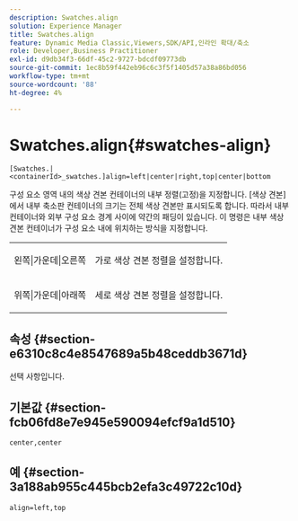 ```yaml
---
description: Swatches.align
solution: Experience Manager
title: Swatches.align
feature: Dynamic Media Classic,Viewers,SDK/API,인라인 확대/축소
role: Developer,Business Practitioner
exl-id: d9db34f3-66df-45c2-9727-bdcdf09773db
source-git-commit: 1ec8b59f442eb96c6c3f5f1405d57a38a86bd056
workflow-type: tm+mt
source-wordcount: '88'
ht-degree: 4%

---
```


# Swatches.align{#swatches-align}

`[Swatches.|<containerId>_swatches.]align=left|center|right,top|center|bottom`

구성 요소 영역 내의 색상 견본 컨테이너의 내부 정렬(고정)을 지정합니다. [색상 견본]에서 내부 축소판 컨테이너의 크기는 전체 색상 견본만 표시되도록 합니다. 따라서 내부 컨테이너와 외부 구성 요소 경계 사이에 약간의 패딩이 있습니다. 이 명령은 내부 색상 견본 컨테이너가 구성 요소 내에 위치하는 방식을 지정합니다.

<table id="table_33CC037517964DA89EE0C005BB6B32BB"> 
 <tbody> 
  <tr> 
   <td colname="col1"> <p><span class="codeph"> 왼쪽|가운데|오른쪽</span> </p> </td> 
   <td colname="col2"> <p> 가로 색상 견본 정렬을 설정합니다. </p> </td> 
  </tr> 
  <tr> 
   <td colname="col1"> <p><span class="codeph"> 위쪽|가운데|아래쪽</span> </p> </td> 
   <td colname="col2"> <p> 세로 색상 견본 정렬을 설정합니다. </p> </td> 
  </tr> 
 </tbody> 
</table>

## 속성 {#section-e6310c8c4e8547689a5b48ceddb3671d}

선택 사항입니다.

## 기본값 {#section-fcb06fd8e7e945e590094efcf9a1d510}

`center,center`

## 예 {#section-3a188ab955c445bcb2efa3c49722c10d}

`align=left,top`
